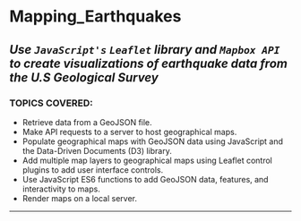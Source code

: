 # Mapping_Earthquakes
_Use `JavaScript's` `Leaflet` library and `Mapbox API` to create visualizations of earthquake data from the U.S Geological Survey_
---
### TOPICS COVERED:
- Retrieve data from a GeoJSON file.
- Make API requests to a server to host geographical maps.
- Populate geographical maps with GeoJSON data using JavaScript and the Data-Driven Documents (D3) library.
- Add multiple map layers to geographical maps using Leaflet control plugins to add user interface controls.
- Use JavaScript ES6 functions to add GeoJSON data, features, and interactivity to maps.
- Render maps on a local server.
---
